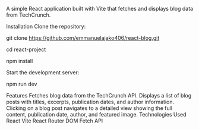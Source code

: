 A simple React application built with Vite that fetches and displays blog data from TechCrunch.

Installation
Clone the repository:


git clone https://github.com/emmanuelajako406/react-blog.git

cd react-project

npm install

Start the development server:

npm run dev

Features
Fetches blog data from the TechCrunch API.
Displays a list of blog posts with titles, excerpts, publication dates, and author information.
Clicking on a blog post navigates to a detailed view showing the full content, publication date, author, and featured image.
Technologies Used
React
Vite
React Router DOM
Fetch API